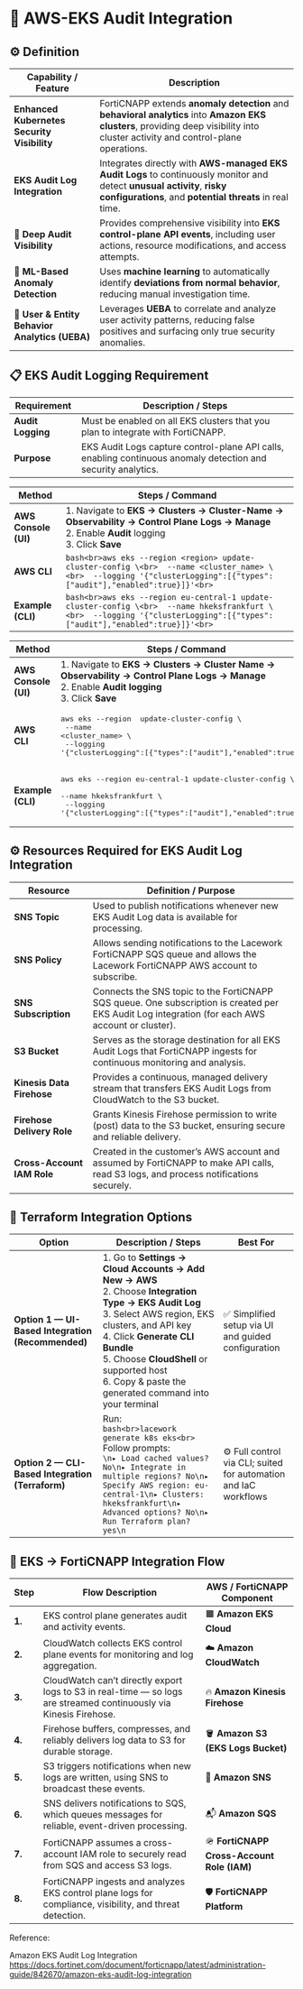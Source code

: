 # 🧩 AWS-EKS Audit Integration  

## ⚙️ Definition  

| **Capability / Feature**                       | **Description**                                                                                                                                                                    |
| ---------------------------------------------- | ---------------------------------------------------------------------------------------------------------------------------------------------------------------------------------- |
| **Enhanced Kubernetes Security Visibility**    | FortiCNAPP extends **anomaly detection** and **behavioral analytics** into **Amazon EKS clusters**, providing deep visibility into cluster activity and control-plane operations.  |
| **EKS Audit Log Integration**                  | Integrates directly with **AWS-managed EKS Audit Logs** to continuously monitor and detect **unusual activity**, **risky configurations**, and **potential threats** in real time. |
| **🔎 Deep Audit Visibility**                   | Provides comprehensive visibility into **EKS control-plane API events**, including user actions, resource modifications, and access attempts.                                      |
| **🤖 ML-Based Anomaly Detection**              | Uses **machine learning** to automatically identify **deviations from normal behavior**, reducing manual investigation time.                                                       |
| **👥 User & Entity Behavior Analytics (UEBA)** | Leverages **UEBA** to correlate and analyze user activity patterns, reducing false positives and surfacing only true security anomalies.                                           |




## 📋 EKS Audit Logging Requirement

| **Requirement**   | **Description / Steps**                                                                                       |
| ----------------- | ------------------------------------------------------------------------------------------------------------- |
| **Audit Logging** | Must be enabled on all EKS clusters that you plan to integrate with FortiCNAPP.                               |
| **Purpose**       | EKS Audit Logs capture control-plane API calls, enabling continuous anomaly detection and security analytics. |


| **Method**           | **Steps / Command**                                                                                                                                                       |
| -------------------- | ------------------------------------------------------------------------------------------------------------------------------------------------------------------------- |
| **AWS Console (UI)** | 1. Navigate to **EKS → Clusters → Cluster-Name → Observability → Control Plane Logs → Manage**<br>2. Enable **Audit** logging<br>3. Click **Save**                        |
| **AWS CLI**          | `bash<br>aws eks --region <region> update-cluster-config \<br>  --name <cluster_name> \<br>  --logging '{"clusterLogging":[{"types":["audit"],"enabled":true}]}'<br>`     |
| **Example (CLI)**    | `bash<br>aws eks --region eu-central-1 update-cluster-config \<br>  --name hkeksfrankfurt \<br>  --logging '{"clusterLogging":[{"types":["audit"],"enabled":true}]}'<br>` |


| **Method**           | **Steps / Command**                                                                                                                                                      |
| -------------------- | ------------------------------------------------------------------------------------------------------------------------------------------------------------------------ |
| **AWS Console (UI)** | 1. Navigate to **EKS → Clusters → Cluster Name → Observability → Control Plane Logs → Manage**<br>2. Enable **Audit logging**<br>3. Click **Save**                       |
| **AWS CLI**          | <pre>aws eks --region <region> update-cluster-config \ <br>  --name <cluster_name> \ <br>  --logging '{"clusterLogging":[{"types":["audit"],"enabled":true}]}'</pre>     |
| **Example (CLI)**    | <pre>aws eks --region eu-central-1 update-cluster-config \ <br>  --name hkeksfrankfurt \ <br>  --logging '{"clusterLogging":[{"types":["audit"],"enabled":true}]}'</pre> |



## ⚙️ Resources Required for EKS Audit Log Integration
| **Resource**               | **Definition / Purpose**                                                                                                                         |
| -------------------------- | ------------------------------------------------------------------------------------------------------------------------------------------------ |
| **SNS Topic**              | Used to publish notifications whenever new EKS Audit Log data is available for processing.                                                       |
| **SNS Policy**             | Allows sending notifications to the Lacework FortiCNAPP SQS queue and allows the Lacework FortiCNAPP AWS account to subscribe.                   |
| **SNS Subscription**       | Connects the SNS topic to the FortiCNAPP SQS queue. One subscription is created per EKS Audit Log integration (for each AWS account or cluster). |
| **S3 Bucket**              | Serves as the storage destination for all EKS Audit Logs that FortiCNAPP ingests for continuous monitoring and analysis.                         |
| **Kinesis Data Firehose**  | Provides a continuous, managed delivery stream that transfers EKS Audit Logs from CloudWatch to the S3 bucket.                                   |
| **Firehose Delivery Role** | Grants Kinesis Firehose permission to write (post) data to the S3 bucket, ensuring secure and reliable delivery.                                 |
| **Cross-Account IAM Role** | Created in the customer’s AWS account and assumed by FortiCNAPP to make API calls, read S3 logs, and process notifications securely.             |


## 🚀 Terraform Integration Options

| **Option**                                        | **Description / Steps**                                                                                                                                                                                                                                                                                   | **Best For**                                                     |
| ------------------------------------------------- | --------------------------------------------------------------------------------------------------------------------------------------------------------------------------------------------------------------------------------------------------------------------------------------------------------- | ---------------------------------------------------------------- |
| **Option 1 — UI-Based Integration (Recommended)** | 1. Go to **Settings → Cloud Accounts → Add New → AWS**<br>2. Choose **Integration Type → EKS Audit Log**<br>3. Select AWS region, EKS clusters, and API key<br>4. Click **Generate CLI Bundle**<br>5. Choose **CloudShell** or supported host<br>6. Copy & paste the generated command into your terminal | ✅ Simplified setup via UI and guided configuration               |
| **Option 2 — CLI-Based Integration (Terraform)**  | Run:<br>`bash<br>lacework generate k8s eks<br>`<br>Follow prompts:<br>`\n▸ Load cached values? No\n▸ Integrate in multiple regions? No\n▸ Specify AWS region: eu-central-1\n▸ Clusters: hkeksfrankfurt\n▸ Advanced options? No\n▸ Run Terraform plan? yes\n`                                              | ⚙️ Full control via CLI; suited for automation and IaC workflows |





## 🧭 EKS → FortiCNAPP Integration Flow

| **Step** | **Flow Description**                                                                                               | **AWS / FortiCNAPP Component**             |
| -------- | ------------------------------------------------------------------------------------------------------------------ | ------------------------------------------ |
| **1.**   | EKS control plane generates audit and activity events.                                                             | 🟧 **Amazon EKS Cloud**                    |
| **2.**   | CloudWatch collects EKS control plane events for monitoring and log aggregation.                                   | ☁️ **Amazon CloudWatch**                   |
| **3.**   | CloudWatch can’t directly export logs to S3 in real-time — so logs are streamed continuously via Kinesis Firehose. | 🔥 **Amazon Kinesis Firehose**             |
| **4.**   | Firehose buffers, compresses, and reliably delivers log data to S3 for durable storage.                            | 🪣 **Amazon S3 (EKS Logs Bucket)**         |
| **5.**   | S3 triggers notifications when new logs are written, using SNS to broadcast these events.                          | 📨 **Amazon SNS**                          |
| **6.**   | SNS delivers notifications to SQS, which queues messages for reliable, event-driven processing.                    | 📬 **Amazon SQS**                          |
| **7.**   | FortiCNAPP assumes a cross-account IAM role to securely read from SQS and access S3 logs.                          | 🪖 **FortiCNAPP Cross-Account Role (IAM)** |
| **8.**   | FortiCNAPP ingests and analyzes EKS control plane logs for compliance, visibility, and threat detection.           | 🛡️ **FortiCNAPP Platform**                 |

Reference:

Amazon EKS Audit Log Integration
https://docs.fortinet.com/document/forticnapp/latest/administration-guide/842670/amazon-eks-audit-log-integration
